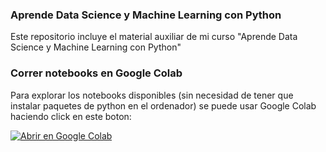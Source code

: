 ### Aprende Data Science y Machine Learning con Python


Este repositorio incluye el material auxiliar de mi curso "Aprende Data Science y Machine Learning con Python"

### Correr notebooks en Google Colab

Para explorar los notebooks disponibles (sin necesidad de tener que instalar paquetes de python en el ordenador) se puede usar Google Colab haciendo click en este boton:

[![Abrir en Google Colab](https://colab.research.google.com/assets/colab-badge.svg)](https://colab.research.google.com/github/manugarri/curso_data_science/)
